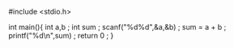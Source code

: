 #include <stdio.h>

int main(){
  int a,b ;
  int sum ;
  scanf("%d%d",&a,&b) ;
  sum = a + b ;
  printf("%d\n",sum) ;
  return 0 ;
}
